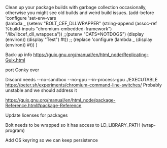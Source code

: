 Clean up your package builds with garbage collection occasionally, otherwise you might see old builds and weird build issues.
(add-before 'configure 'set-env-vars         
    (lambda _
        (setenv "BOLT_CEF_DLLWRAPPER" (string-append (assoc-ref %build-inputs "chromium-embedded-framework") "/lib/libcef_dll_wrapper.a"))
        ;;(putenv "CATS=NOTDOGS")
        (display (environ))
        (display "Test")
        #t))
        ;; (replace 'configure (lambda _ (display (environ)) #t))
        )


Back-up info
https://guix.gnu.org/manual/en/html_node/Replicating-Guix.html

port Conky over

Discord needs 
--no-sandbox --no-gpu --in-process-gpu ./EXECUTABLE
https://peter.sh/experiments/chromium-command-line-switches/
Probably unstable and we should address it

https://guix.gnu.org/manual/en/html_node/package-Reference.html#package-Reference




Update licenses for packages



Bolt needs to be wrapped so it has access to LD_LIBRARY_PATH
(wrap-program)


Add OS keyring so we can keep persistence 